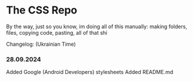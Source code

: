 # The CSS Repo
By the way, just so you know, im doing all of this manually: making folders, files, copying code, pasting, all of that shi

Changelog: (Ukrainian Time)
<h3>28.09.2024</h3>
Added Google (Android Developers) stylesheets
Added README.md
